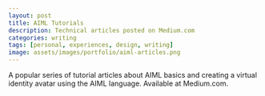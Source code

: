 ```yaml
---
layout: post
title: AIML Tutorials
description: Technical articles posted on Medium.com
categories: writing
tags: [personal, experiences, design, writing]
image: assets/images/portfolio/aiml-articles.png
---
```


A popular series of tutorial articles about AIML basics and creating a virtual identity avatar using the AIML language. Available at Medium.com. 
